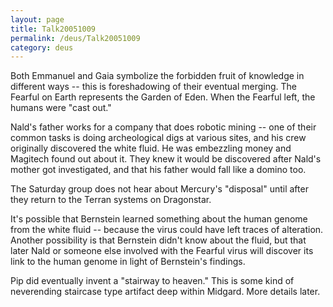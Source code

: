 ```yaml
---
layout: page
title: Talk20051009
permalink: /deus/Talk20051009
category: deus
---
```

Both Emmanuel and Gaia symbolize the forbidden fruit of knowledge in different ways -- this is foreshadowing of their eventual merging. The Fearful on Earth represents the Garden of Eden. When the Fearful left, the humans were &quot;cast out.&quot;

Nald's father works for a company that does robotic mining -- one of their common tasks is doing archeological digs at various sites, and his crew originally discovered the white fluid. He was embezzling money and Magitech found out about it. They knew it would be discovered after Nald's mother got investigated, and that his father would fall like a domino too.

The Saturday group does not hear about Mercury's &quot;disposal&quot; until after they return to the Terran systems on Dragonstar.

It's possible that Bernstein learned something about the human genome from the white fluid -- because the virus could have left traces of alteration. Another possibility is that Bernstein didn't know about the fluid, but that later Nald or someone else involved with the Fearful virus will discover its link to the human genome in light of Bernstein's findings.

Pip did eventually invent a &quot;stairway to heaven.&quot; This is some kind of neverending staircase type artifact deep within Midgard. More details later.

